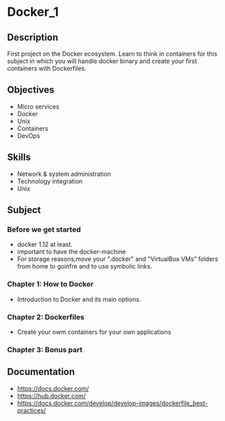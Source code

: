 # Docker_1

## Description
First project on the Docker ecosystem. Learn to think in containers for this subject in which you will handle docker binary and create your first containers with Dockerfiles.

## Objectives
- Micro services 
- Docker 
- Unix 
- Containers 
- DevOps

## Skills
- Network & system administration 
- Technology integration 
- Unix  

## Subject
### Before we get started
- docker 1.12 at least.
- important to have the docker-machine
- For storage reasons,move your ".docker" and "VirtualBox VMs" folders from home to goinfre and to use symbolic links.

### Chapter 1: How to Docker
- Introduction to Docker and its main options.

### Chapter 2: Dockerfiles
- Create your owm containers for your own applications

### Chapter 3: Bonus part

## Documentation
- https://docs.docker.com/
- https://hub.docker.com/
- https://docs.docker.com/develop/develop-images/dockerfile_best-practices/